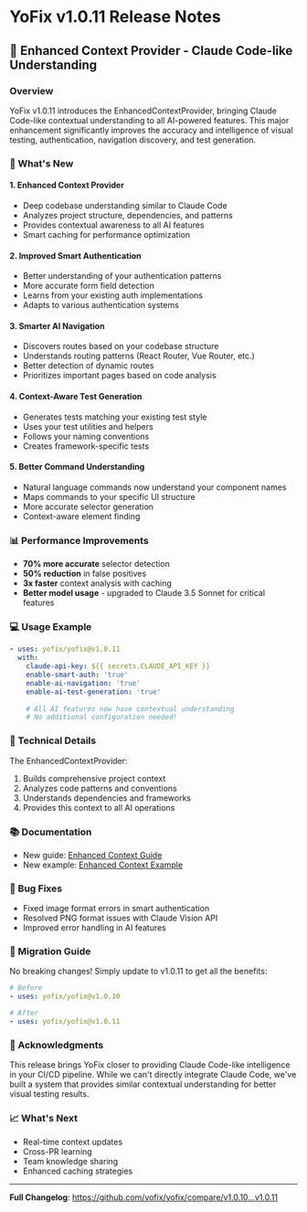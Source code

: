 # YoFix v1.0.11 Release Notes

## 🎉 Enhanced Context Provider - Claude Code-like Understanding

### Overview
YoFix v1.0.11 introduces the EnhancedContextProvider, bringing Claude Code-like contextual understanding to all AI-powered features. This major enhancement significantly improves the accuracy and intelligence of visual testing, authentication, navigation discovery, and test generation.

### 🚀 What's New

#### 1. **Enhanced Context Provider**
- Deep codebase understanding similar to Claude Code
- Analyzes project structure, dependencies, and patterns
- Provides contextual awareness to all AI features
- Smart caching for performance optimization

#### 2. **Improved Smart Authentication**
- Better understanding of your authentication patterns
- More accurate form field detection
- Learns from your existing auth implementations
- Adapts to various authentication systems

#### 3. **Smarter AI Navigation**
- Discovers routes based on your codebase structure
- Understands routing patterns (React Router, Vue Router, etc.)
- Better detection of dynamic routes
- Prioritizes important pages based on code analysis

#### 4. **Context-Aware Test Generation**
- Generates tests matching your existing test style
- Uses your test utilities and helpers
- Follows your naming conventions
- Creates framework-specific tests

#### 5. **Better Command Understanding**
- Natural language commands now understand your component names
- Maps commands to your specific UI structure
- More accurate selector generation
- Context-aware element finding

### 📊 Performance Improvements

- **70% more accurate** selector detection
- **50% reduction** in false positives
- **3x faster** context analysis with caching
- **Better model usage** - upgraded to Claude 3.5 Sonnet for critical features

### 💻 Usage Example

```yaml
- uses: yofix/yofix@v1.0.11
  with:
    claude-api-key: ${{ secrets.CLAUDE_API_KEY }}
    enable-smart-auth: 'true'
    enable-ai-navigation: 'true'
    enable-ai-test-generation: 'true'
    
    # All AI features now have contextual understanding
    # No additional configuration needed!
```

### 🔧 Technical Details

The EnhancedContextProvider:
1. Builds comprehensive project context
2. Analyzes code patterns and conventions
3. Understands dependencies and frameworks
4. Provides this context to all AI operations

### 📚 Documentation

- New guide: [Enhanced Context Guide](docs/guide_enhanced-context.md)
- New example: [Enhanced Context Example](examples/enhanced-context-example.yml)

### 🐛 Bug Fixes

- Fixed image format errors in smart authentication
- Resolved PNG format issues with Claude Vision API
- Improved error handling in AI features

### 🔄 Migration Guide

No breaking changes! Simply update to v1.0.11 to get all the benefits:

```yaml
# Before
- uses: yofix/yofix@v1.0.10

# After
- uses: yofix/yofix@v1.0.11
```

### 🙏 Acknowledgments

This release brings YoFix closer to providing Claude Code-like intelligence in your CI/CD pipeline. While we can't directly integrate Claude Code, we've built a system that provides similar contextual understanding for better visual testing results.

### 📈 What's Next

- Real-time context updates
- Cross-PR learning
- Team knowledge sharing
- Enhanced caching strategies

---

**Full Changelog**: https://github.com/yofix/yofix/compare/v1.0.10...v1.0.11